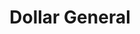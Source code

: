---
title: "Dollar General"
url: /jackson/dollar-general-rives-junction-road/
shop: variety store
---